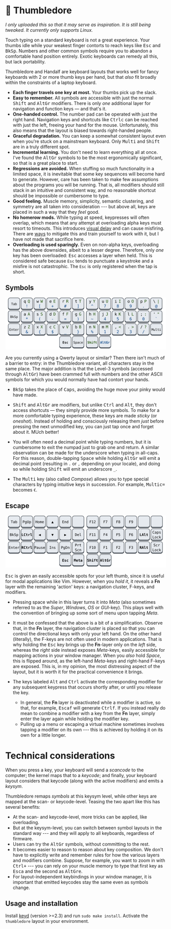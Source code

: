 # 🧙 Thumbledore

*I only uploaded this so that it may serve as inspiration. It is still 
being tweaked. It currently only supports Linux.*

Touch typing on a standard keyboard is not a great experience. Your 
thumbs idle while your weakest finger contorts to reach keys like 
<kbd>Esc</kbd> and <kbd>BkSp</kbd>. Numbers and other common symbols 
require you to abandon a comfortable hand position entirely. Exotic 
keyboards can remedy all this, but lack portability.

Thumbledore and Handalf are keyboard layouts that works well for fancy 
keyboards with 2 or more thumb keys per hand, but that *also* fit 
broadly within the constraints of a laptop keyboard.

-   **Each finger travels one key at most.** Your thumbs pick up the slack.
-   **Easy to remember.** All symbols are accessible with just the 
    normal <kbd>Shift</kbd> and <kbd>AltGr</kbd> modifiers. There is 
    only *one* additional layer for navigation and function keys — and 
    that's it.
-   **One-handed control.** The number pad can be operated with just the 
    right hand. Navigation keys and shortcuts like 
    <kbd>Ctrl</kbd><kbd>c</kbd> can be reached with just the left, 
    freeing your hand for the mouse. Unfortunately, this also means that 
    the layout is biased towards right-handed people.
-   **Graceful degradation.** You can keep a somewhat consistent layout 
    even when you're stuck on a mainstream keyboard. Only 
    <kbd>Multi</kbd> and <kbd>Shift</kbd> are in a truly different spot.
-   **Incremental learning.** You don't need to learn everything all at 
    once. I've found the <kbd>AltGr</kbd> symbols to be the most 
    ergonomically significant, so that is a great place to start.
-   **Regressions are avoided.** When stuffing so much functionality in 
    a limited space, it is inevitable that some key sequences will 
    become hard to generate. However, care has been taken to make few 
    assumptions about the programs you will be running. That is, all 
    modifiers should still stack in an intuitive and consistent way, and 
    no reasonable shortcut should be impossible or cumbersome to type.
-   **Good feeling.** Muscle memory, simplicity, semantic clustering, 
    and symmetry are all taken into consideration --- but above all, 
    keys are placed in such a way that they *feel* good.
-   **No homerow mods.** While typing at speed, keypresses will often 
    overlap, which means that any attempt at overloading alpha keys must 
    resort to timeouts. This introduces [visual delay][pftwp] and can 
    cause misfiring. There are [ways][urob] to mitigate this and train 
    yourself to work with it, but I have not made that sacrifice here.
-   **Overloading is used sparingly.** Even on non-alpha keys, 
    overloading has the above downsides, albeit to a lesser degree. 
    Therefore, only *one* key has been overloaded: <kbd>Esc</kbd> 
    accesses a layer when held. This is considered safe because `Esc` 
    tends to punctuate a keystroke and a misfire is not catastrophic. 
    The `Esc` is only registered when the tap is short.


## Symbols

![The thumbledore-qwerty keyboard layout.](kb-qwerty.svg)

Are you currently using a Qwerty layout or similar? Then there isn't 
much of a barrier to entry: in the Thumbledore variant, all characters 
stay in the same place. The major addition is that the Level-3 symbols 
(accessed through <kbd>AltGr</kbd>) have been crammed full with numbers 
and the other ASCII symbols for which you would normally have had 
contort your hands.

<!-- Symbols were placed according to how often I personally need them, 
drawing inspiration from the [Workman] layout on which keys to assign 
preference.

Because AltGr is pressed with your right-hand thumb, the left-hand side 
of the keyboard is preferred for things like parentheses, while the 
number pad can now be controlled entirely with your right-hand. -->

- <kbd>BkSp</kbd> takes the place of <kbd>Caps</kbd>, avoiding the huge 
  move your pinky would have made.

- <kbd>Shift</kbd> and <kbd>AltGr</kbd> are modifiers, but unlike 
  <kbd>Ctrl</kbd> and <kbd>Alt</kbd>, they don't access shortcuts — they 
  simply provide more symbols. To make for a more comfortable typing 
  experience, these keys are made *sticky* (or *oneshot*). Instead of 
  holding and consciously releasing them *just* before pressing the next 
  unmodified key, you can just tap once and forget about it. MUch 
  better!

- You will often need a decimal point while typing numbers, but it is 
  cumbersome to exit the numpad just to grab one and return. A similar 
  observation can be made for the underscore when typing in all-caps. 
  For this reason, double-tapping <kbd>Space</kbd> while holding 
  <kbd>AltGr</kbd> will emit a decimal point (resulting in `.` or `,` 
  depending on your locale), and doing so while holding <kbd>Shift</kbd> 
  will emit an underscore `_`.

- The <kbd>Multi</kbd> key (also called *Compose*) allows you to type 
  special characters by typing intuitive keys in succession. For 
  example, <kbd>Multi</kbd><kbd>c</kbd><kbd>=</kbd> becomes `€`.

## Escape

![The action portion of the Thumbledore keyboard layout.](kb-action.svg)

<kbd>Esc</kbd> is given an easily accessible spots for your left thumb, 
since it is useful for modal applications like Vim. However, when you 
*hold it*, it reveals a **Fn** layer with the remaining 'action' keys: a 
navigation cluster, F-keys, and modifiers.

- Pressing space while in this layer turns it into *Meta* (also 
  sometimes referred to as the *Super*, *Windows*, *OS* or *GUI*-key). 
  This plays well with the convention of bringing up some sort of menu 
  upon tapping *Meta*.

- It must be confessed that the above is a bit of a simplification. 
  Observe that, in the **Fn** layer, the navigation cluster is placed so 
  that you can control the directional keys with only your left hand. On 
  the other hand (literally), the F-keys are not often used in modern 
  applications. That is why holding the <kbd>Esc</kbd> key brings up the 
  **Fn**-layer only on the *left* side, whereas the *right* side instead 
  exposes *Meta*-keys, easily accessible for mapping actions in your 
  window manager. When you *also* hold *Space*, this is flipped around, 
  as the left-hand *Meta*-keys and right-hand F-keys are exposed. This 
  is, in my opinion, the most distressing aspect of the layout, but it 
  is worth it for the practical convenience it brings.

- The keys labeled <kbd>Alt</kbd> and <kbd>Ctrl</kbd> activate the 
  corresponding modifier for any subsequent keypress that occurs shortly 
  after, or until you release the key.
    - In general, the **Fn** layer is deactivated while a modifier is 
      active, so that, for example, 
      <kbd>Esc</kbd><kbd>a</kbd><kbd>f</kbd> will generate 
      <kbd>Ctrl</kbd><kbd>f</kbd>. If you instead really do mean to 
      combine a modifier with a key from the **Fn** layer, simply enter 
      the layer again while holding the modifier key.
    - Pulling up a menu or escaping a virtual machine sometimes involves 
      tapping a modifier on its own --- this is achieved by holding it 
      on its own for a little longer.


# Technical considerations

When you press a key, your keyboard will send a *scancode* to the 
computer; the kernel maps that to a *keycode*; and finally, your 
keyboard layout considers that keycode (along with the active modifiers) 
and emits a *keysym*.

Thumbledore remaps *symbols* at this keysym level, while other keys are 
mapped at the scan- or keycode-level. Teasing the two apart like this 
has several benefits:

- At the scan- and keycode-level, more tricks can be applied, like 
  overloading.
- But at the keysym-level, you can switch between symbol layouts in the 
  standard way --- and they will apply to all keyboards, regardless of 
  firmware.
- Users can try the <kbd>AltGr</kbd> symbols, without committing to the 
  rest.
- It becomes easier to reason to reason about key composition. We don't 
  have to explicitly write and remember rules for how the various layers 
  and modifiers combine. Suppose, for example, you want to zoom in with 
  <kbd>Ctrl</kbd><kbd>+</kbd> --- you can rely on your muscle memory to 
  type that first key as <kbd>Esc</kbd><kbd>a</kbd> and the second as 
  <kbd>AltGr</kbd><kbd>e</kbd>.
- For layout-independent keybindings in your window manager, it is 
  important that emitted keycodes stay the same even as symbols change.


## Usage and installation

Install [keyd](https://github.com/rvaiya/keyd) (version >=2.3) and run 
`sudo make install`. Activate the `thumbledore` layout in your 
environment.

<!--
## Other

[Seniply] and [Callum] have similar goals: limited keys and no home-row 
mods.

# Consideration for the thumb keys

-   All thumb keys except space are modifiers or layer keys, because you 
    have full range of motion with the rest of your fingers while 
    holding them.
-   Since we avoid crazy modifier combinations, `sym` and `shift` never 
    make sense to press together. Therefore, they should be on the same 
    finger.
-   `space` should be opposite from  `shift` and `sym`, so that you can 
    still use it while in their respective modes.

-->

<!-- Reading -->
[Preconditions-Guide]: https://precondition.github.io/home-row-mods
[Urob]: https://github.com/urob/zmk-config#timeless-homerow-mods
<!-- About visual latency -->
[pftwp]: https://pavelfatin.com/typing-with-pleasure/#human-side

<!-- Layouts -->
[Colemak-DH]: https://colemakmods.github.io/mod-dh/
[Workman]: https://workmanlayout.org/

<!-- More layouts -->
[Seniply]: https://stevep99.github.io/seniply/
[Callum]: https://github.com/callum-oakley/qmk_firmware/tree/master/users/callum
[Miryoku]: https://github.com/manna-harbour/miryoku
